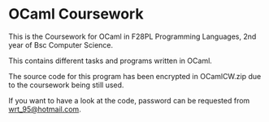 # OCaml Coursework

This is the Coursework for OCaml in F28PL Programming Languages, 2nd year of Bsc Computer Science.

This contains different tasks and programs written in OCaml. 

The source code for this program has been encrypted in OCamlCW.zip due to the coursework being still used. 

If you want to have a look at the code, password can be requested from wrt_95@hotmail.com.
